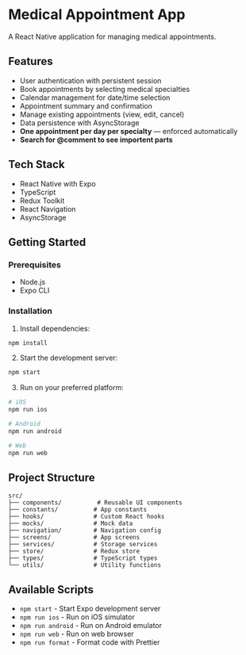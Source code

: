 # Medical Appointment App

A React Native application for managing medical appointments.

## Features

- User authentication with persistent session
- Book appointments by selecting medical specialties
- Calendar management for date/time selection
- Appointment summary and confirmation
- Manage existing appointments (view, edit, cancel)
- Data persistence with AsyncStorage
- **One appointment per day per specialty** — enforced automatically
- **Search for @comment to see importent parts**

## Tech Stack

- React Native with Expo
- TypeScript
- Redux Toolkit
- React Navigation
- AsyncStorage

## Getting Started

### Prerequisites

- Node.js
- Expo CLI

### Installation

1. Install dependencies:

```bash
npm install
```

2. Start the development server:

```bash
npm start
```

3. Run on your preferred platform:

```bash
# iOS
npm run ios

# Android
npm run android

# Web
npm run web
```

## Project Structure

```
src/
├── components/          # Reusable UI components
├── constants/          # App constants
├── hooks/              # Custom React hooks
├── mocks/              # Mock data
├── navigation/         # Navigation config
├── screens/            # App screens
├── services/           # Storage services
├── store/              # Redux store
├── types/              # TypeScript types
└── utils/              # Utility functions
```

## Available Scripts

- `npm start` - Start Expo development server
- `npm run ios` - Run on iOS simulator
- `npm run android` - Run on Android emulator
- `npm run web` - Run on web browser
- `npm run format` - Format code with Prettier
